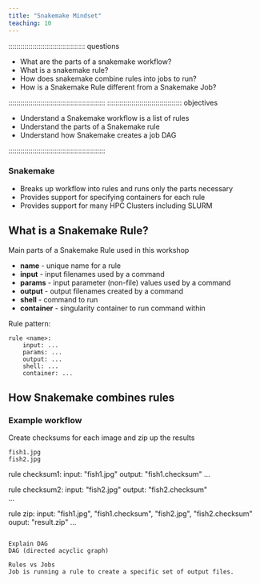 ```yaml
---
title: "Snakemake Mindset"
teaching: 10
---
```


:::::::::::::::::::::::::::::::::::::: questions 

- What are the parts of a snakemake workflow?
- What is a snakemake rule?
- How does snakemake combine rules into jobs to run?
- How is a Snakemake Rule different from a Snakemake Job?

::::::::::::::::::::::::::::::::::::::::::::::::
::::::::::::::::::::::::::::::::::::: objectives

- Understand a Snakemake workflow is a list of rules
- Understand the parts of a Snakemake rule
- Understand how Snakemake creates a job DAG

::::::::::::::::::::::::::::::::::::::::::::::::

### Snakemake
- Breaks up workflow into rules and runs only the parts necessary
- Provides support for specifying containers for each rule
- Provides support for many HPC Clusters including SLURM



## What is a Snakemake Rule?

Main parts of a Snakemake Rule used in this workshop

- __name__ - unique name for a rule
- __input__ - input filenames used by a command
- __params__ - input parameter (non-file) values used by a command
- __output__ - output filenames created by a command
- __shell__ - command to run
- __container__ - singularity container to run command within

Rule pattern:

```
rule <name>:
    input: ...
    params: ...
    output: ...
    shell: ...
    container: ...
```

## How Snakemake combines rules
### Example workflow

Create checksums for each image and zip up the results
```
fish1.jpg
fish2.jpg
```
rule checksum1:
    input: "fish1.jpg"
    output: "fish1.checksum"
    ...
   
rule checksum2:
    input: "fish2.jpg"
    output: "fish2.checksum"   
    ...
   
rule zip:
    input: "fish1.jpg", "fish1.checksum", "fish2.jpg", "fish2.checksum"
    ouput: "result.zip"
    ...
```

Explain DAG
DAG (directed acyclic graph) 

Rules vs Jobs
Job is running a rule to create a specific set of output files.

